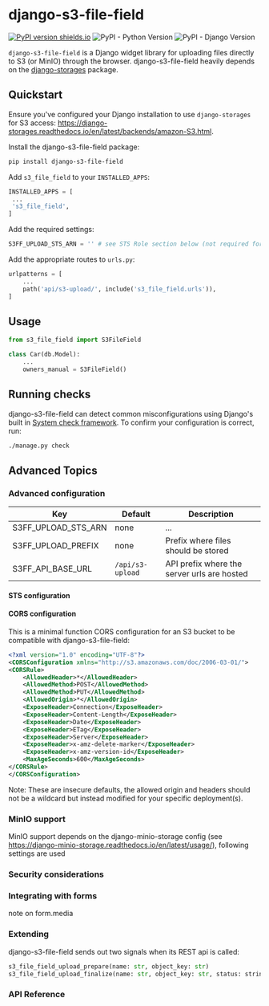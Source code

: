 # django-s3-file-field

[![PyPI version
 shields.io](https://img.shields.io/pypi/v/django-s3-file-field.svg)](https://pypi.python.org/pypi/django-s3-file-field/)
![PyPI - Python
 Version](https://img.shields.io/pypi/pyversions/django-s3-file-field)
![PyPI - Django Version](https://img.shields.io/pypi/djversions/django-s3-file-field)

`django-s3-file-field` is a Django widget library for uploading files directly to S3
(or MinIO) through the browser. django-s3-file-field heavily depends on the
[django-storages](https://github.com/jschneier/django-storages) package.

## Quickstart
Ensure you've configured your Django installation to use `django-storages` for S3 access: https://django-storages.readthedocs.io/en/latest/backends/amazon-S3.html.

Install the django-s3-file-field package:
```sh
pip install django-s3-file-field
```

Add `s3_file_field` to your `INSTALLED_APPS`:
```python
INSTALLED_APPS = [
 ...
 's3_file_field',
]
```

Add the required settings:
```python
S3FF_UPLOAD_STS_ARN = '' # see STS Role section below (not required for minio)
```

Add the appropriate routes to `urls.py`:
```python
urlpatterns = [
    ...
    path('api/s3-upload/', include('s3_file_field.urls')),
]
```


## Usage
```python
from s3_file_field import S3FileField

class Car(db.Model):
    ...
    owners_manual = S3FileField()
```


## Running checks

django-s3-file-field can detect common misconfigurations using Django's built in [System check
framework](https://docs.djangoproject.com/en/3.0/topics/checks/). To confirm
your configuration is correct, run:

``` sh
./manage.py check
```


## Advanced Topics

### Advanced configuration

| Key                  | Default          | Description                                 |
| -------------------  | ---------------- | ------------------------------------------- |
| S3FF_UPLOAD_STS_ARN  | none             | ...                                         |
| S3FF_UPLOAD_PREFIX   | none             | Prefix where files should be stored         |
| S3FF_API_BASE_URL    | `/api/s3-upload` | API prefix where the server urls are hosted |


#### STS configuration
#### CORS configuration

This is a minimal function CORS configuration for an S3 bucket to be compatible with django-s3-file-field:

```xml
<?xml version="1.0" encoding="UTF-8"?>
<CORSConfiguration xmlns="http://s3.amazonaws.com/doc/2006-03-01/">
<CORSRule>
    <AllowedHeader>*</AllowedHeader>
    <AllowedMethod>POST</AllowedMethod>
    <AllowedMethod>PUT</AllowedMethod>
    <AllowedOrigin>*</AllowedOrigin>
    <ExposeHeader>Connection</ExposeHeader>
    <ExposeHeader>Content-Length</ExposeHeader>
    <ExposeHeader>Date</ExposeHeader>
    <ExposeHeader>ETag</ExposeHeader>
    <ExposeHeader>Server</ExposeHeader>
    <ExposeHeader>x-amz-delete-marker</ExposeHeader>
    <ExposeHeader>x-amz-version-id</ExposeHeader>
    <MaxAgeSeconds>600</MaxAgeSeconds>
</CORSRule>
</CORSConfiguration>
```

Note: These are insecure defaults, the allowed origin and headers should not be a wildcard but instead
modified for your specific deployment(s).

### MinIO support
MinIO support depends on the django-minio-storage config (see https://django-minio-storage.readthedocs.io/en/latest/usage/), following settings are used

### Security considerations


### Integrating with forms
 note on form.media


### Extending

django-s3-file-field sends out two signals when its REST api is called:

```python
s3_file_field_upload_prepare(name: str, object_key: str)
s3_file_field_upload_finalize(name: str, object_key: str, status: string)
```
### API Reference
